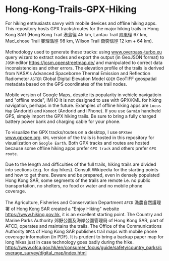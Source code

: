 # Hong-Kong-Trails-GPX-Hiking
For hiking enthusiasts savvy with mobile devices and offline hiking apps. This repository hosts GPX tracks/routes for the major hiking trails in Hong Kong SAR (Hong Kong Trail 港島徑 45 km, Lantau Trail 鳳凰徑 67 km, MacLehose Trail 麥理浩徑 98 km, Wilson Trail 衛奕信徑 12 km + 64 km).
<br><br>
Methodology used to generate these tracks: using www.overpass-turbo.eu query wizard to extract nodes and export the output (in GeoJSON format) to `JOSM` editor https://josm.openstreetmap.de/ and manipulated to correct data inconsistencies and other errors. The elevation profile of the trails is derived from NASA's Advanced Spaceborne Thermal Emission and Reflection Radiometer `ASTER` Global Digital Elevation Model `GDEM` GeoTIFF geospatial metadata based on the GPS coordinates of the trail nodes.
<br><br>
Mobile version of Google Maps, despite its popularity in vehicle navigatioin and "offline mode", IMHO it is not designed to use with GPX/KML for hiking navigation, perhaps in the future. Examples of offline hiking apps are `Locus Map` (Andorid) and `Komoot` (Andorid and iPhone). If you use `Garmin` handheld GPS, simply import the GPX hiking trails. Be sure to bring a fully charged battery power bank and charging cable for your phone.
<br><br>
To visualize the GPX tracks/routes on a desktop, I use `GPXSee` www.gpxsee.org. `KML` version of the trails is hosted in this repository for visualization on `Google Earth`.
Both GPX tracks and routes are hosted because some offline hiking apps prefer `GPX track` and others prefer `GPX route`.
<br><br>
Due to the length and difficulties of the full trails, hiking trails are divided into sections (e.g. for day hikes). Consult Wikipedia for the starting points and how to get there. Beware and be prepared, even in densely populated Hong Kong SAR, some segments of the trails are remote i.e. no public transportation, no shelters, no food or water and no mobile phone coverage.
<br><br>
The Agriculture, Fisheries and Conservation Department `AFCD` 漁農自然護理署 of Hong Kong SAR created a "Enjoy Hiking" website https://www.hiking.gov.hk, it is an excellent starting point. The Country and Marine Parks Authority 郊野公園及海岸公園管理局 of Hong Kong SAR, part of AFCD, operates and maintains the trails.
The Office of the Communications Authority `OFCA` of Hong Kong SAR publishes trail maps with mobile phone coverage information (in PDF). It is prudent to bring a backup paper map for long hikes just in case technology goes badly during the hike. https://www.ofca.gov.hk/en/consumer_focus/guide/safety/country_parks/coverage_survey/digital_map/index.html
